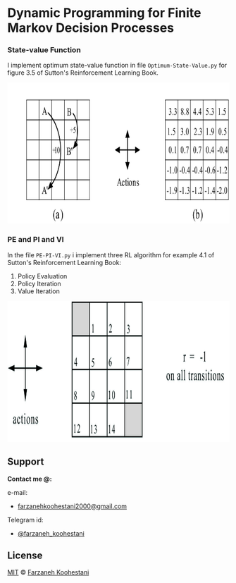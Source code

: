 # Dynamic Programming for Finite Markov Decision Processes

### State-value Function
I implement optimum state-value function in file `Optimum-State-Value.py` for figure 3.5 of Sutton's Reinforcement Learning Book.

<p align=center>
  <img src="https://github.com/farkoo/DP-for-FMDP/blob/master/Grid3.5.jpg" width=800 height=320>
</p>


### PE and PI and VI
In the file `PE-PI-VI.py` i implement three RL algorithm for example 4.1 of Sutton's Reinforcement Learning Book:
1. Policy Evaluation
2. Policy Iteration
3. Value Iteration

<p align=center>
  <img src="https://github.com/farkoo/DP-for-FMDP/blob/master/example4.1.jpg" width=750 height=320>
</p>


## Support

**Contact me @:**

e-mail:

* farzanehkoohestani2000@gmail.com

Telegram id:

* [@farzaneh_koohestani](https://t.me/farzaneh_koohestani)

## License
[MIT](https://github.com/farkoo/DP-for-FMDP/blob/master/LICENSE)
&#0169; 
[Farzaneh Koohestani](https://github.com/farkoo)
